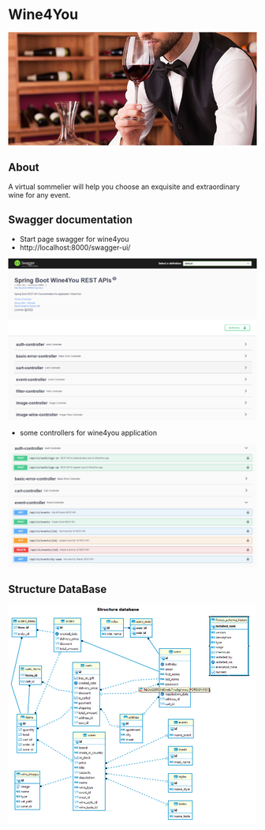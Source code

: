 # Wine4You
![](images/sommelier.jpg)
## About
A virtual sommelier will help you choose an exquisite and extraordinary wine for any event.



## Swagger documentation
 * Start page swagger for wine4you
 * http://localhost:8000/swagger-ui/

![](images/swagger_1.png)

* some controllers for wine4you application

![](images/swagger_2.jpg)


## Structure DataBase
![](images/structure_db.png)